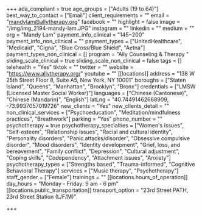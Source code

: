 +++
ada_compliant = true
age_groups = ["Adults (19 to 64)"]
best_way_to_contact = ["Email"]
client_requirements = ""
email = "mandylam@allytherapy.org"
facebook = ""
highlight = false
image = "/img/img_2194-mandy-lam.JPG"
instagram = ""
linkedin = ""
medium = ""
org = "Mandy Lam"
payment_info_clinical = "$145-$200"
payment_info_non_clinical = ""
payment_types = ["UnitedHealthcare", "Medicaid", "Cigna", "Blue Cross/Blue Shield", "Aetna"]
payment_types_non_clinical = []
program = "Ally Counseling & Therapy "
sliding_scale_clinical = true
sliding_scale_non_clinical = false
tags = []
telehealth = "Yes"
tiktok = ""
twitter = ""
website = "https://www.allytherapy.org/"
youtube = ""
[[locations]]
address = "138 W 25th Street Floor 8, Suite A5, New York, NY 10001"
boroughs = ["Staten Island", "Queens", "Manhattan", "Brooklyn", "Bronx"]
credentials = ["LMSW (Licensed Master Social Worker)"]
languages = ["Chinese (Cantonese)", "Chinese (Mandarin)", "English"]
latLng = "40.74491462668909, -73.9937057019726"
new_clients = "Yes"
new_clients_detail = ""
non_clinical_services = ["Psychoeducation", "Meditation/mindfulness practices", "Breathwork"]
parking = "Yes"
phone_number = ""
psychotherapy = true
psychotherapy_specialties = ["Women's issues", "Self-esteem", "Relationship issues", "Racial and cultural identity", "Personality disorders", "Panic attacks/disorder", "Obsessive compulsive disorder", "Mood disorders", "Identity development", "Grief, loss, and bereavement", "Family conflict", "Depression", "Cultural adjustment", "Coping skills", "Codependency", "Attachment issues", "Anxiety"]
psychotherapy_types = ["Strengths based", "Trauma-informed", "Cognitive Behavioral Therapy"]
services = ["Music therapy", "Psychotherapy"]
staff_gender = ["Female"]
trainings = ""
[[locations.hours_of_operation]]
day_hours = "Monday - Friday: 9 am - 6 pm"
[[locations.public_transportation]]
transport_option = "23rd Street PATH, 23rd Street Station (L/F/M)"

+++
